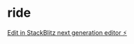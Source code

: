 # ride

[Edit in StackBlitz next generation editor ⚡️](https://stackblitz.com/~/github.com/SAI141003/ride)
